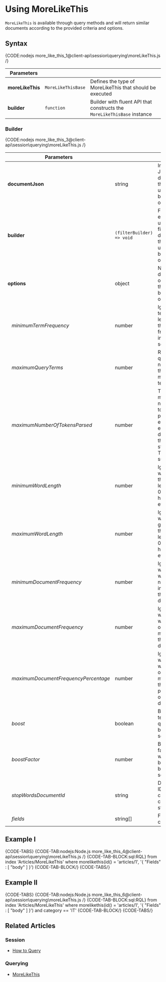 # Using MoreLikeThis

`MoreLikeThis` is available through query methods and will return similar documents according to the provided criteria and options.

## Syntax

{CODE:nodejs more_like_this_1@client-api\session\querying\moreLikeThis.js /}

| Parameters | | |
| ------------- | ------------- | ----- |
| **moreLikeThis** | `MoreLikeThisBase` | Defines the type of MoreLikeThis that should be executed |
| **builder** | `function` | Builder with fluent API that constructs the `MoreLikeThisBase` instance |

### Builder

{CODE:nodejs more_like_this_3@client-api\session\querying\moreLikeThis.js /}

| Parameters | | |
| ------------- | ------------- | ----- |
| **documentJson** | string | Inline JSON document that will be used as a base for operation |
| **builder** | `(filterBuilder) => void` | Filtering expression utilized to find a document that will be used as a base for operation |
| **options** | object | Non-default options that should be used for operation |
| &nbsp;&nbsp;&nbsp;*minimumTermFrequency* | number | Ignores terms with less than this frequency in the source doc |
| &nbsp;&nbsp;&nbsp;*maximumQueryTerms* | number | Returns a query with no more than this many terms |
| &nbsp;&nbsp;&nbsp;*maximumNumberOfTokensParsed* | number | The maximum number of tokens to parse in each example doc field that is not stored with TermVector support |
| &nbsp;&nbsp;&nbsp;*minimumWordLength* | number | Ignores words less than this length or, if 0, then this has no effect |
| &nbsp;&nbsp;&nbsp;*maximumWordLength* | number | Ignores words greater than this length or if 0 then this has no effect |
| &nbsp;&nbsp;&nbsp;*minimumDocumentFrequency* | number | Ignores words which do not occur in at least this many documents |
| &nbsp;&nbsp;&nbsp;*maximumDocumentFrequency* | number | Ignores words which occur in more than this many documents |
| &nbsp;&nbsp;&nbsp;*maximumDocumentFrequencyPercentage* | number | Ignores words which occur in more than this percentage of documents |
| &nbsp;&nbsp;&nbsp;*boost* | boolean | Boost terms in query based on score |
| &nbsp;&nbsp;&nbsp;*boostFactor* | number |  Boost factor when boosting based on score |
| &nbsp;&nbsp;&nbsp;*stopWordsDocumentId* | string | Document ID containing custom stop words |
| &nbsp;&nbsp;&nbsp;*fields* | string[] | Fields to compare |

## Example I

{CODE-TABS}
{CODE-TAB:nodejs:Node.js more_like_this_4@client-api\session\querying\moreLikeThis.js /}
{CODE-TAB-BLOCK:sql:RQL}
from index 'Articles/MoreLikeThis' 
where morelikethis(id() = 'articles/1', '{ "Fields" : [ "body" ] }')
{CODE-TAB-BLOCK/}
{CODE-TABS/}

## Example II

{CODE-TABS}
{CODE-TAB:nodejs:Node.js more_like_this_6@client-api\session\querying\moreLikeThis.js /}
{CODE-TAB-BLOCK:sql:RQL}
from index 'Articles/MoreLikeThis' 
where morelikethis(id() = 'articles/1', '{ "Fields" : [ "body" ] }') and category == 'IT'
{CODE-TAB-BLOCK/}
{CODE-TABS/}

## Related Articles

### Session

- [How to Query](../../../client-api/session/querying/how-to-query)

### Querying

- [MoreLikeThis](../../../indexes/querying/morelikethis)
